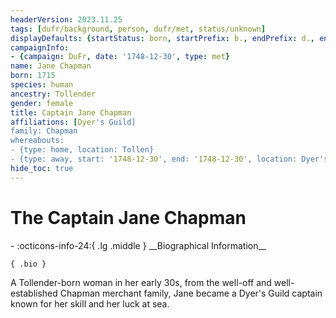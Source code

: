 ```yaml
---
headerVersion: 2023.11.25
tags: [dufr/background, person, dufr/met, status/unknown]
displayDefaults: {startStatus: born, startPrefix: b., endPrefix: d., endStatus: died}
campaignInfo:
- {campaign: DuFr, date: '1748-12-30', type: met}
name: Jane Chapman
born: 1715
species: human
ancestry: Tollender
gender: female
title: Captain Jane Chapman
affiliations: [Dyer's Guild]
family: Chapman
whereabouts:
- {type: home, location: Tollen}
- {type: away, start: '1748-12-30', end: '1748-12-30', location: Dyer's Guildhall}
hide_toc: true
---
```

# The Captain Jane Chapman
<div class="grid cards ext-narrow-margin ext-one-column" markdown>
- :octicons-info-24:{ .lg .middle } __Biographical Information__

    { .bio }

</div>



A Tollender-born woman in her early 30s, from the well-off and well-established Chapman merchant family, Jane became a Dyer's Guild captain known for her skill and her luck at sea. 

